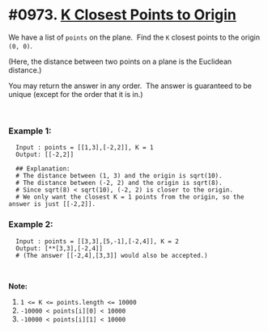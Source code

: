 # #0973. [K Closest Points to Origin](https://leetcode.com/problems/k-closest-points-to-origin/description/)

We have a list of `points` on the plane.  Find the `K` closest points to the origin `(0, 0)`.

(Here, the distance between two points on a plane is the Euclidean distance.)

You may return the answer in any order.  The answer is guaranteed to be unique (except for the order that it is in.)

 

### Example 1:

```
  Input : points = [[1,3],[-2,2]], K = 1
  Output: [[-2,2]]

  ## Explanation:
  # The distance between (1, 3) and the origin is sqrt(10).
  # The distance between (-2, 2) and the origin is sqrt(8).
  # Since sqrt(8) < sqrt(10), (-2, 2) is closer to the origin.
  # We only want the closest K = 1 points from the origin, so the answer is just [[-2,2]].
```

### Example 2:

```
  Input : points = [[3,3],[5,-1],[-2,4]], K = 2
  Output: [**[3,3],[-2,4]]
  # (The answer [[-2,4],[3,3]] would also be accepted.)
```

 

**Note:**

1. `1 <= K <= points.length <= 10000`
2. `-10000 < points[i][0] < 10000`
3. `-10000 < points[i][1] < 10000`
